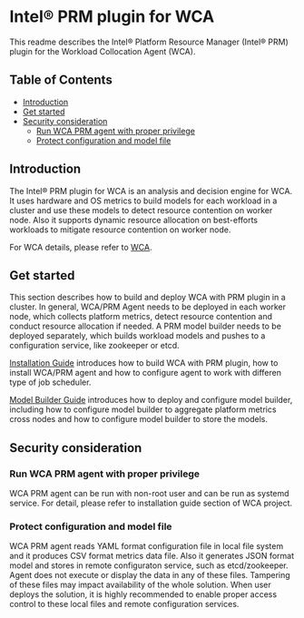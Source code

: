# Intel® PRM plugin for WCA

This readme describes the Intel® Platform Resource Manager (Intel® PRM) plugin
for the Workload Collocation Agent (WCA).

## Table of Contents

- [Introduction](#Introduction)
- [Get started](#Get-started)
- [Security consideration](#Security-consideration)
  - [Run WCA PRM agent with proper privilege](#Run-WCA-PRM-agent-with-proper-privilege)
  - [Protect configuration and model file](#Protect-configuration-and-model-file)


## Introduction

The Intel® PRM plugin for WCA is an analysis and decision engine for WCA. It uses hardware and OS
metrics to build models for each workload in a cluster and use these models to detect resource 
contention on worker node. Also it supports dynamic resource allocation on best-efforts workloads 
to mitigate resource contention on worker node.

For WCA details, please refer to [WCA](https://github.com/intel/workload-collocation-agent).

## Get started

This section describes how to build and deploy WCA with PRM plugin in a cluster. In general, WCA/PRM
Agent needs to be deployed in each worker node, which collects platform metrics, detect resource 
contention and conduct resource allocation if needed. A PRM model builder needs to be deployed 
separately, which builds workload models and pushes to a configuration service, like zookeeper or etcd.      

[Installation Guide](doc/install.md) introduces how to build WCA with PRM plugin, how to install 
WCA/PRM agent and how to configure agent to work with differen type of job scheduler.

[Model Builder Guide](doc/model.md) introduces how to deploy and configure model builder, including
how to configure model builder to aggregate platform metrics cross nodes and how to configure model
builder to store the models. 

## Security consideration 

### Run WCA PRM agent with proper privilege 

WCA PRM agent can be run with non-root user and can be run as systemd service. 
For detail, please refer to installation guide section of WCA project.

### Protect configuration and model file

WCA PRM agent reads YAML format configuration file in local file system and it produces CSV format metrics
data file. Also it generates JSON format model and stores in remote configuraton service, such as etcd/zookeeper. 
Agent does not execute or display the data in any of these files. Tampering of these files may impact availability 
of the whole solution. When user deploys the solution, it is highly recommended to enable proper access control to 
these local files and remote configuration services.
